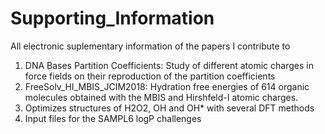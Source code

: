 # Supporting_Information
All electronic suplementary information of the papers I contribute to


1. DNA Bases Partition Coefficients: Study of different atomic charges in force fields on their reproduction of the partition coefficients
2. FreeSolv_HI_MBIS_JCIM2018: Hydration free energies of 614 organic molecules obtained with the MBIS and Hirshfeld-I atomic charges.
3. Optimizes structures of H2O2, OH and OH* with several DFT methods
4. Input files for the SAMPL6 logP challenges 
